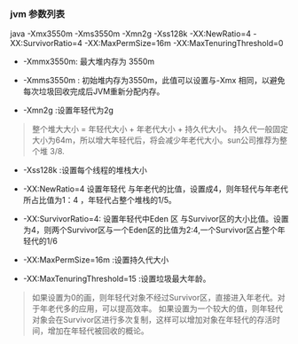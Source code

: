 
### jvm 参数列表

java -Xmx3550m -Xms3550m -Xmn2g -Xss128k -XX:NewRatio=4 -XX:SurvivorRatio=4 -XX:MaxPermSize=16m -XX:MaxTenuringThreshold=0

- -Xmmx3550m: 最大堆内存为 3550m
- -Xmms3550m : 初始堆内存为3550m，此值可以设置与-Xmx 相同，以避免每次垃圾回收完成后JVM重新分配内存。

- -Xmn2g :设置年轻代为2g
> 整个堆大大小 = 年轻代大小 + 年老代大小 + 持久代大小。 持久代一般固定大小为64m，所以增大年轻代后，将会减少年老代大小。sun公司推荐为整个堆 3/8.

- -Xss128k :设置每个线程的堆栈大小

- -XX:NewRatio=4 设置年轻代 与年老代的比值，设置成4，则年轻代与年老代所占比值为1：4 ，年轻代占整个堆栈的1/5。

- -XX:SurvivorRatio=4: 设置年轻代中Eden 区 与Survivor区的大小比值。设置为4，则两个Survivor区与一个Eden区的比值为2:4,一个Survivor区占整个年轻代的1/6

- -XX:MaxPermSize=16m :设置持久代大小
- -XX:MaxTenuringThreshold=15  :设置垃圾最大年龄。
> 如果设置为0的画，则年轻代对象不经过Survivor区，直接进入年老代。对于年老代多的应用，可以提高效率。 如果设置为一个较大的值，则年轻代对象会在Survivor区进行多次复制，这样可以增加对象在年轻代的存活时间，增加在年轻代被回收的概论。


  